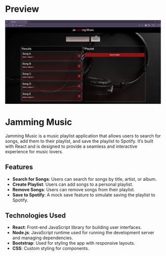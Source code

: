 # Preview

![Website Preview](src/assets/images/Preview.png)

# Jamming Music

Jamming Music is a music playlist application that allows users to search for songs, add them to their playlist, and save the playlist to Spotify. It’s built with React and is designed to provide a seamless and interactive experience for music lovers.

## Features

- **Search for Songs**: Users can search for songs by title, artist, or album.
- **Create Playlist**: Users can add songs to a personal playlist.
- **Remove Songs**: Users can remove songs from their playlist.
- **Save to Spotify**: A mock save feature to simulate saving the playlist to Spotify.

## Technologies Used

- **React**: Front-end JavaScript library for building user interfaces.
- **Node.js**: JavaScript runtime used for running the development server and managing dependencies.
- **Bootstrap**: Used for styling the app with responsive layouts.
- **CSS**: Custom styling for components.
